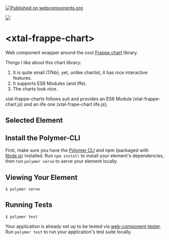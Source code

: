 [![Published on webcomponents.org](https://img.shields.io/badge/webcomponents.org-published-blue.svg)](https://www.webcomponents.org/element/bahrus/xtal-frappe-chart)

<a href="https://nodei.co/npm/xtal-frappe-chart/"><img src="https://nodei.co/npm/xtal-frappe-chart.png"></a>

# \<xtal-frappe-chart\>

Web component wrapper around the cool [Frappe chart](https://frappe.io/charts) library.

Things I like about this chart library:

1)  It is quite small (17kb), yet, unlike chartist, it has nice interactive features.
2)  It supports ES6 Modules (and iffe).
3)  The charts look nice.

xtal-frappe-charts follows suit and provides an ES6 Module (xtal-frappe-chart.js) and an iife one (xtal-frape-chart.iife.js);

<!--
```
<custom-element-demo>
  <template>
    <div class="vertical-section-container centered">
        <script src="https://unpkg.com/@webcomponents/webcomponentsjs/webcomponents-loader.js"></script>
        <script type="module" src="https://unpkg.com/xtal-json-merge@0.2.24/json-merge.js"></script>
        <script type="module" src="https://unpkg.com/p-d.p-u@0.0.42/p-d.p-u.js"></script>
        <script type="module" src="https://unpkg.com/xtal-frappe-chart@0.0.11/xtal-frappe-chart.iife.js"></script>
        <script  src="https://unpkg.com/xtal-json-editor@0.0.19/xtal-json-editor.js"></script>
      <h3>Basic xtal-frappe-chart demo</h3>
      
      <xtal-insert-json input="[]">
        <script type="application/json">
          [
            {
              "title": "My Awesome Chart",
              "data": {
                "labels": ["12am-3am", "3am-6am", "6am-9am", "9am-12pm",
                  "12pm-3pm", "3pm-6pm", "6pm-9pm", "9pm-12am"],
            
                "datasets": [
                  {
                    "name": "Some Data", "color": "light-blue",
                    "values": [25, 40, 30, 35, 8, 52, 17, -4]
                  },
                  {
                    "name": "Another Set", "color": "violet",
                    "values": [25, 50, -10, 15, 18, 32, 27, 14]
                  },
                  {
                    "name": "Yet Another", "color": "blue",
                    "values": [15, 20, -3, -15, 58, 12, -17, 37]
                  }
                ]
              },
              "type": "bar", 
              "height": 250,
              "isNavigable": true
            }
          ]
        </script>
      </xtal-insert-json>
      <p-d on="merged-prop-changed" to="{data}"></p-d>
      <xtal-frappe-chart></xtal-frappe-chart>
      <p-d on="selected-element-changed" to="{input}"></p-d>
      <xtal-json-editor options="{}"  height="300px"></xtal-json-editor>
      <p-d on="selected-element-changed" to="{input}"></p-d>
      <xtal-json-editor options="{}"  height="300px"></xtal-json-editor>
    </div>
  </template>
</custom-element-demo>
```
-->

## Selected Element




## Install the Polymer-CLI

First, make sure you have the [Polymer CLI](https://www.npmjs.com/package/polymer-cli) and npm (packaged with [Node.js](https://nodejs.org)) installed. Run `npm install` to install your element's dependencies, then run `polymer serve` to serve your element locally.

## Viewing Your Element

```
$ polymer serve
```

## Running Tests

```
$ polymer test
```

Your application is already set up to be tested via [web-component-tester](https://github.com/Polymer/web-component-tester). Run `polymer test` to run your application's test suite locally.
